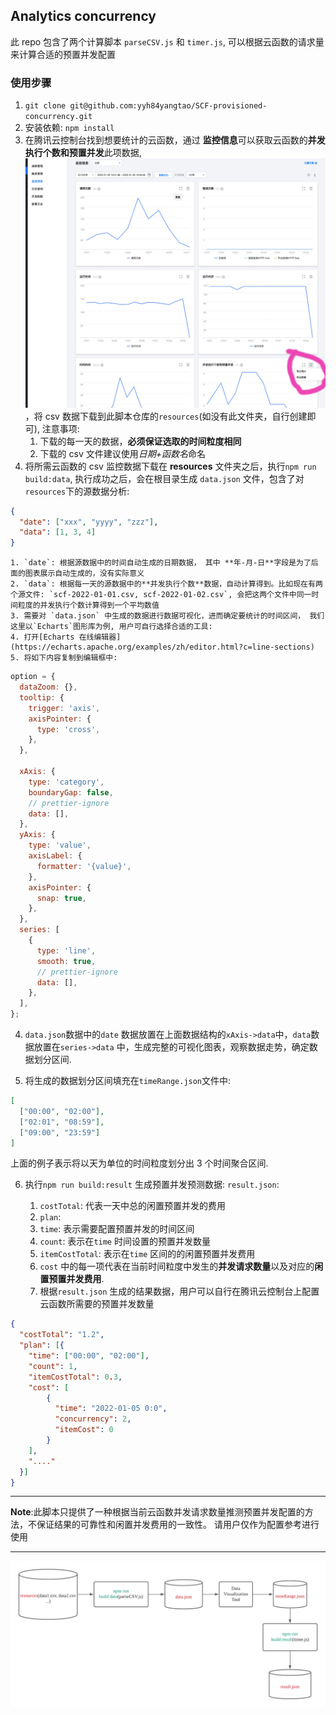 ## Analytics concurrency

此 repo 包含了两个计算脚本 `parseCSV.js` 和 `timer.js`, 可以根据云函数的请求量来计算合适的预置并发配置

### 使用步骤

1. `git clone git@github.com:yyh84yangtao/SCF-provisioned-concurrency.git`
2. 安装依赖: `npm install`
3. 在腾讯云控制台找到想要统计的云函数，通过 **监控信息**可以获取云函数的**并发执行个数和预置并发**此项数据, ![](./assets/save_resource.jpg)，将 csv 数据下载到此脚本仓库的`resources`(如没有此文件夹，自行创建即可), 注意事项:
   1. 下载的每一天的数据，**必须保证选取的时间粒度相同**
   2. 下载的 csv 文件建议使用*日期+函数名*命名
4. 将所需云函数的 csv 监控数据下载在 **resources** 文件夹之后，执行`npm run build:data`, 执行成功之后，会在根目录生成 `data.json` 文件，包含了对`resources`下的源数据分析:

```json
{
  "date": ["xxx", "yyyy", "zzz"],
  "data": [1, 3, 4]
}
```

    1. `date`: 根据源数据中的时间自动生成的日期数据， 其中 **年-月-日**字段是为了后面的图表展示自动生成的，没有实际意义
    2. `data`: 根据每一天的源数据中的**并发执行个数**数据，自动计算得到。比如现在有两个源文件: `scf-2022-01-01.csv, scf-2022-01-02.csv`, 会把这两个文件中同一时间粒度的并发执行个数计算得到一个平均数值
    3. 需要对 `data.json` 中生成的数据进行数据可视化，进而确定要统计的时间区间， 我们这里以`Echarts`图形库为例, 用户可自行选择合适的工具:
    4. 打开[Echarts 在线编辑器](https://echarts.apache.org/examples/zh/editor.html?c=line-sections)
    5. 将如下内容复制到编辑框中:

```javascript
option = {
  dataZoom: {},
  tooltip: {
    trigger: 'axis',
    axisPointer: {
      type: 'cross',
    },
  },

  xAxis: {
    type: 'category',
    boundaryGap: false,
    // prettier-ignore
    data: [],
  },
  yAxis: {
    type: 'value',
    axisLabel: {
      formatter: '{value}',
    },
    axisPointer: {
      snap: true,
    },
  },
  series: [
    {
      type: 'line',
      smooth: true,
      // prettier-ignore
      data: [],
    },
  ],
};
```

4. `data.json`数据中的`date` 数据放置在上面数据结构的`xAxis->data`中，`data`数据放置在`series->data` 中，生成完整的可视化图表，观察数据走势，确定数据划分区间.

5. 将生成的数据划分区间填充在`timeRange.json`文件中:

```json
[
  ["00:00", "02:00"],
  ["02:01", "08:59"],
  ["09:00", "23:59"]
]
```

上面的例子表示将以天为单位的时间粒度划分出 3 个时间聚合区间.

6. 执行`npm run build:result` 生成预置并发预测数据: `result.json`:

   1. `costTotal`: 代表一天中总的闲置预置并发的费用
   2. `plan`:
   3. `time`: 表示需要配置预置并发的时间区间
   4. `count`: 表示在`time` 时间设置的预置并发数量
   5. `itemCostTotal`: 表示在`time` 区间的的闲置预置并发费用
   6. `cost` 中的每一项代表在当前时间粒度中发生的**并发请求数量**以及对应的**闲置预置并发费用**.
   7. 根据`result.json` 生成的结果数据，用户可以自行在腾讯云控制台上配置云函数所需要的预置并发数量

```json
{
  "costTotal": "1.2",
  "plan": [{
    "time": ["00:00", "02:00"],
    "count": 1,
    "itemCostTotal": 0.3,
    "cost": [
        {
          "time": "2022-01-05 0:0",
          "concurrency": 2,
          "itemCost": 0
        }
    ],
    "...."
  }]
}
```

---
**Note**:此脚本只提供了一种根据当前云函数并发请求数量推测预置并发配置的方法，不保证结果的可靠性和闲置并发费用的一致性。 请用户仅作为配置参考进行使用

---
![流程图](./assets/Analytics-concurrency-process.png)
